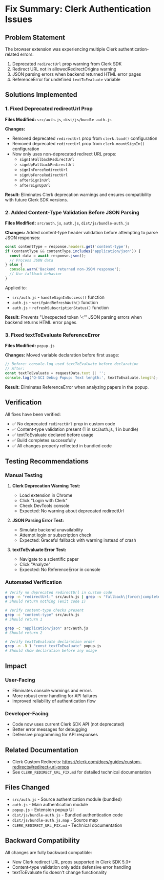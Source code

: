 # Fix Summary: Clerk Authentication Issues

## Problem Statement
The browser extension was experiencing multiple Clerk authentication-related errors:
1. Deprecated `redirectUrl` prop warning from Clerk SDK
2. Redirect URL not in allowedRedirectOrigins warning
3. JSON parsing errors when backend returned HTML error pages
4. ReferenceError for undefined `textToEvaluate` variable

## Solutions Implemented

### 1. Fixed Deprecated redirectUrl Prop
**Files Modified:** `src/auth.js`, `dist/js/bundle-auth.js`

**Changes:**
- Removed deprecated `redirectUrl` prop from `clerk.load()` configuration
- Removed deprecated `redirectUrl` prop from `clerk.mountSignIn()` configuration
- Now only uses non-deprecated redirect URL props:
  - `signInFallbackRedirectUrl`
  - `signUpFallbackRedirectUrl`
  - `signInForceRedirectUrl`
  - `signUpForceRedirectUrl`
  - `afterSignInUrl`
  - `afterSignUpUrl`

**Result:** Eliminates Clerk deprecation warnings and ensures compatibility with future Clerk SDK versions.

### 2. Added Content-Type Validation Before JSON Parsing
**Files Modified:** `src/auth.js`, `auth.js`, `dist/js/bundle-auth.js`

**Changes:**
Added content-type header validation before attempting to parse JSON responses:
```javascript
const contentType = response.headers.get('content-type');
if (contentType && contentType.includes('application/json')) {
  const data = await response.json();
  // Process JSON data
} else {
  console.warn('Backend returned non-JSON response');
  // Use fallback behavior
}
```

Applied to:
- `src/auth.js` - `handleSignInSuccess()` function
- `auth.js` - `verifyAndRefreshAuth()` function  
- `auth.js` - `refreshSubscriptionStatus()` function

**Result:** Prevents "Unexpected token '<'" JSON parsing errors when backend returns HTML error pages.

### 3. Fixed textToEvaluate ReferenceError
**Files Modified:** `popup.js`

**Changes:**
Moved variable declaration before first usage:
```javascript
// Before: console.log used textToEvaluate before declaration
// After:
const textToEvaluate = requestData.text || '';
console.log('Q-SCI Debug Popup: Text length:', textToEvaluate.length);
```

**Result:** Eliminates ReferenceError when analyzing papers in the popup.

## Verification

All fixes have been verified:
- ✅ No deprecated `redirectUrl` prop in custom code
- ✅ Content-type validation present (1 in src/auth.js, 1 in bundle)
- ✅ textToEvaluate declared before usage
- ✅ Build completes successfully
- ✅ All changes properly reflected in bundled code

## Testing Recommendations

### Manual Testing
1. **Clerk Deprecation Warning Test:**
   - Load extension in Chrome
   - Click "Login with Clerk"
   - Check DevTools console
   - Expected: No warning about deprecated redirectUrl

2. **JSON Parsing Error Test:**
   - Simulate backend unavailability
   - Attempt login or subscription check
   - Expected: Graceful fallback with warning instead of crash

3. **textToEvaluate Error Test:**
   - Navigate to a scientific paper
   - Click "Analyze"
   - Expected: No ReferenceError in console

### Automated Verification
```bash
# Verify no deprecated redirectUrl in custom code
grep -n "redirectUrl:" src/auth.js | grep -v "fallback\|force\|complete\|//"
# Should return nothing (exit code 1)

# Verify content-type checks present
grep -c "content-type" src/auth.js
# Should return 1

grep -c "application/json" src/auth.js
# Should return 2

# Verify textToEvaluate declaration order
grep -n -B 1 "const textToEvaluate" popup.js
# Should show declaration before any usage
```

## Impact

### User-Facing
- Eliminates console warnings and errors
- More robust error handling for API failures
- Improved reliability of authentication flow

### Developer-Facing
- Code now uses current Clerk SDK API (not deprecated)
- Better error messages for debugging
- Defensive programming for API responses

## Related Documentation
- Clerk Custom Redirects: https://clerk.com/docs/guides/custom-redirects#redirect-url-props
- See `CLERK_REDIRECT_URL_FIX.md` for detailed technical documentation

## Files Changed
- `src/auth.js` - Source authentication module (bundled)
- `auth.js` - Main authentication module
- `popup.js` - Extension popup UI
- `dist/js/bundle-auth.js` - Bundled authentication code
- `dist/js/bundle-auth.js.map` - Source map
- `CLERK_REDIRECT_URL_FIX.md` - Technical documentation

## Backward Compatibility
All changes are fully backward compatible:
- New Clerk redirect URL props supported in Clerk SDK 5.0+
- Content-type validation only adds defensive error handling
- textToEvaluate fix doesn't change functionality
